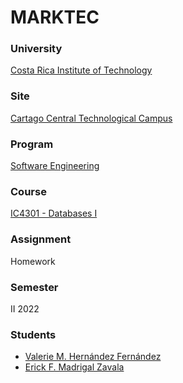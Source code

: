 # MARKTEC

### University
[Costa Rica Institute of Technology](https://www.tec.ac.cr/)

### Site
[Cartago Central Technological Campus](https://www.tec.ac.cr/ubicaciones/campus-tecnologico-central-cartago)

### Program
[Software Engineering](https://www.tec.ac.cr/programas-academicos/bachillerato-ingenieria-computacion)

### Course
[IC4301 - Databases I](https://www.tec.ac.cr/planes-estudio/bachillerato-ingenieria-computacion)

### Assignment
Homework

### Semester
II 2022

### Students
- [Valerie M. Hernández Fernández](https://github.com/valeriehernandez-7)
- [Erick F. Madrigal Zavala](https://github.com/efmz200)
